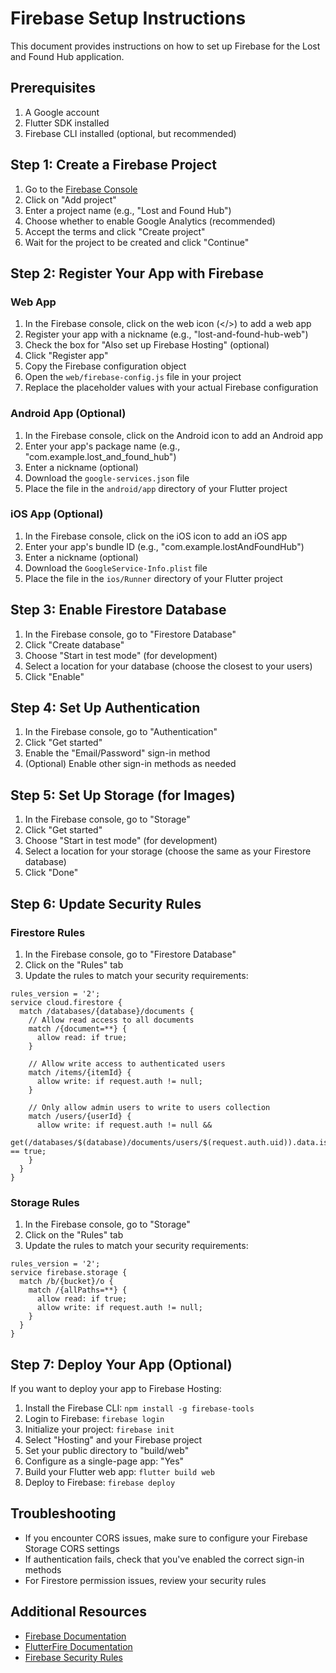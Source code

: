 # Firebase Setup Instructions

This document provides instructions on how to set up Firebase for the Lost and Found Hub application.

## Prerequisites

1. A Google account
2. Flutter SDK installed
3. Firebase CLI installed (optional, but recommended)

## Step 1: Create a Firebase Project

1. Go to the [Firebase Console](https://console.firebase.google.com/)
2. Click on "Add project"
3. Enter a project name (e.g., "Lost and Found Hub")
4. Choose whether to enable Google Analytics (recommended)
5. Accept the terms and click "Create project"
6. Wait for the project to be created and click "Continue"

## Step 2: Register Your App with Firebase

### Web App

1. In the Firebase console, click on the web icon (</>) to add a web app
2. Register your app with a nickname (e.g., "lost-and-found-hub-web")
3. Check the box for "Also set up Firebase Hosting" (optional)
4. Click "Register app"
5. Copy the Firebase configuration object
6. Open the `web/firebase-config.js` file in your project
7. Replace the placeholder values with your actual Firebase configuration

### Android App (Optional)

1. In the Firebase console, click on the Android icon to add an Android app
2. Enter your app's package name (e.g., "com.example.lost_and_found_hub")
3. Enter a nickname (optional)
4. Download the `google-services.json` file
5. Place the file in the `android/app` directory of your Flutter project

### iOS App (Optional)

1. In the Firebase console, click on the iOS icon to add an iOS app
2. Enter your app's bundle ID (e.g., "com.example.lostAndFoundHub")
3. Enter a nickname (optional)
4. Download the `GoogleService-Info.plist` file
5. Place the file in the `ios/Runner` directory of your Flutter project

## Step 3: Enable Firestore Database

1. In the Firebase console, go to "Firestore Database"
2. Click "Create database"
3. Choose "Start in test mode" (for development)
4. Select a location for your database (choose the closest to your users)
5. Click "Enable"

## Step 4: Set Up Authentication

1. In the Firebase console, go to "Authentication"
2. Click "Get started"
3. Enable the "Email/Password" sign-in method
4. (Optional) Enable other sign-in methods as needed

## Step 5: Set Up Storage (for Images)

1. In the Firebase console, go to "Storage"
2. Click "Get started"
3. Choose "Start in test mode" (for development)
4. Select a location for your storage (choose the same as your Firestore database)
5. Click "Done"

## Step 6: Update Security Rules

### Firestore Rules

1. In the Firebase console, go to "Firestore Database"
2. Click on the "Rules" tab
3. Update the rules to match your security requirements:

```
rules_version = '2';
service cloud.firestore {
  match /databases/{database}/documents {
    // Allow read access to all documents
    match /{document=**} {
      allow read: if true;
    }
    
    // Allow write access to authenticated users
    match /items/{itemId} {
      allow write: if request.auth != null;
    }
    
    // Only allow admin users to write to users collection
    match /users/{userId} {
      allow write: if request.auth != null && 
                    get(/databases/$(database)/documents/users/$(request.auth.uid)).data.isAdmin == true;
    }
  }
}
```

### Storage Rules

1. In the Firebase console, go to "Storage"
2. Click on the "Rules" tab
3. Update the rules to match your security requirements:

```
rules_version = '2';
service firebase.storage {
  match /b/{bucket}/o {
    match /{allPaths=**} {
      allow read: if true;
      allow write: if request.auth != null;
    }
  }
}
```

## Step 7: Deploy Your App (Optional)

If you want to deploy your app to Firebase Hosting:

1. Install the Firebase CLI: `npm install -g firebase-tools`
2. Login to Firebase: `firebase login`
3. Initialize your project: `firebase init`
4. Select "Hosting" and your Firebase project
5. Set your public directory to "build/web"
6. Configure as a single-page app: "Yes"
7. Build your Flutter web app: `flutter build web`
8. Deploy to Firebase: `firebase deploy`

## Troubleshooting

- If you encounter CORS issues, make sure to configure your Firebase Storage CORS settings
- If authentication fails, check that you've enabled the correct sign-in methods
- For Firestore permission issues, review your security rules

## Additional Resources

- [Firebase Documentation](https://firebase.google.com/docs)
- [FlutterFire Documentation](https://firebase.flutter.dev/docs/overview/)
- [Firebase Security Rules](https://firebase.google.com/docs/rules)
